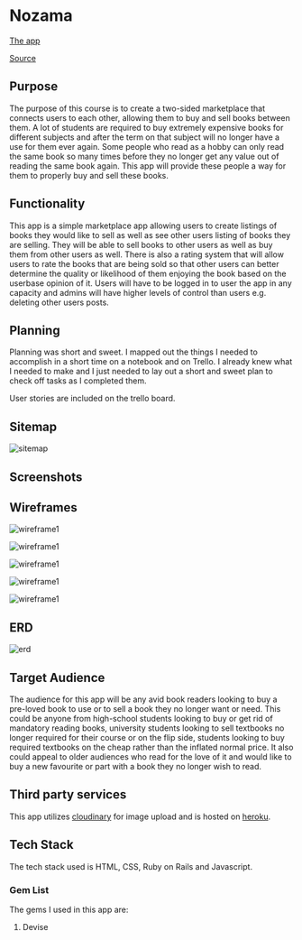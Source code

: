 # Nozama

[The app](https://bookshopdrxtfchgvjb.herokuapp.com/)

[Source](https://github.com/Ashamaly/chat-app)


## Purpose

The purpose of this course is to create a two-sided marketplace that connects users to each other, allowing them to buy and sell books between them. A lot of students are required to buy extremely expensive books for different subjects and after the term on that subject will no longer have a use for them ever again. Some people who read as a hobby can only read the same book so many times before they no longer get any value out of reading the same book again. This app will provide these people a way for them to properly buy and sell these books.

## Functionality

This app is a simple marketplace app allowing users to create listings of books they would like to sell as well as see other users listing of books they are selling. They will be able to sell books to other users as well as buy them from other users as well. There is also a rating system that will allow users to rate the books that are being sold so that other users can better determine the quality or likelihood of them enjoying the book based on the userbase opinion of it. Users will have to be logged in to user the app in any capacity and admins will have higher levels of control than users e.g. deleting other users posts.

## Planning

Planning was short and sweet. I mapped out the things I needed to accomplish in a short time on a notebook and on Trello. I already knew what I needed to make and I just needed to lay out a short and sweet plan to check off tasks as I completed them.

User stories are included on the trello board.

## Sitemap

![sitemap](/docs/sitemap.png)

## Screenshots




## Wireframes

![wireframe1](/docs/wireframe1.png)

![wireframe1](/docs/wireframe2.png)

![wireframe1](/docs/wireframe3.png)

![wireframe1](/docs/wireframe4.png)

![wireframe1](/docs/wireframe5.png)

## ERD

![erd](/docs/erd.png)

## Target Audience 

The audience for this app will be any avid book readers looking to buy a pre-loved book to use or to sell a book they no longer want or need. This could be anyone from high-school students looking to buy or get rid of mandatory reading books, university students looking to sell textbooks no longer required for their course or on the flip side, students looking to buy required textbooks on the cheap rather than the inflated normal price. It also could appeal to older audiences who read for the love of it and would like to buy a new favourite or part with a book they no longer wish to read.

## Third party services

This app utilizes [cloudinary](https://cloudinary.com) for image upload and is hosted on [heroku](https://www.heroku.com).

## Tech Stack

The tech stack used is HTML, CSS, Ruby on Rails and Javascript.

### Gem List

The gems I used in this app are:
1. Devise
